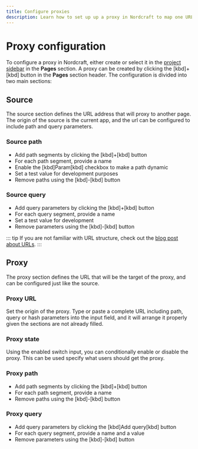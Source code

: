 ```yaml
---
title: Configure proxies
description: Learn how to set up up a proxy in Nordcraft to map one URL to another.
---
```


# Proxy configuration

To configure a proxy in Nordcraft, either create or select it in the [project sidebar](/the-editor/project-sidebar) in the **Pages** section. A proxy can be created by clicking the [kbd]+[kbd] button in the **Pages** section header. The configuration is divided into two main sections:

## Source

The source section defines the URL address that will proxy to another page. The origin of the source is the current app, and the url can be configured to include path and query parameters.

### Source path

- Add path segments by clicking the [kbd]+[kbd] button
- For each path segment, provide a name
- Enable the [kbd]Param[kbd] checkbox to make a path dynamic
- Set a test value for development purposes
- Remove paths using the [kbd]-[kbd] button

### Source query

- Add query parameters by clicking the [kbd]+[kbd] button
- For each query segment, provide a name
- Set a test value for development
- Remove parameters using the [kbd]-[kbd] button

::: tip
If you are not familiar with URL structure, check out the [blog post about URLs](https://blog.nordcraft.com/urls-how-do-they-really-work).
:::

## Proxy

The proxy section defines the URL that will be the target of the proxy, and can be configured just like the source.

### Proxy URL

Set the origin of the proxy. Type or paste a complete URL including path, query or hash parameters into the input field, and it will arrange it properly given the sections are not already filled.

### Proxy state

Using the enabled switch input, you can conditionally enable or disable the proxy. This can be used specify what users should get the proxy.

### Proxy path

- Add path segments by clicking the [kbd]+[kbd] button
- For each path segment, provide a name
- Remove paths using the [kbd]-[kbd] button

### Proxy query

- Add query parameters by clicking the [kbd]Add query[kbd] button
- For each query segment, provide a name and a value
- Remove parameters using the [kbd]-[kbd] button
